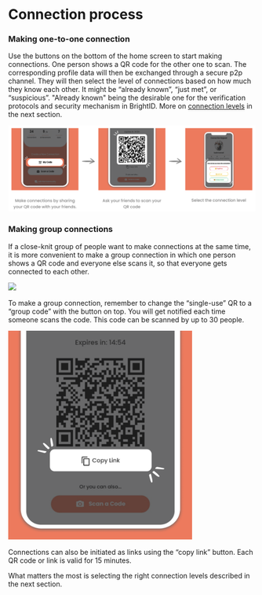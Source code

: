 # Connection process

### Making one-to-one connection

Use the buttons on the bottom of the home screen to start making connections. One person shows a QR code for the other one to scan. The corresponding profile data will then be exchanged through a secure p2p channel. They will then select the level of connections based on how much they know each other. It might be “already known”, “just met”, or “suspicious”. "Already known" being the desirable one for the verification protocols and security mechanism in BrightID. More on [connection levels](connection-levels.md) in the next section.

<div align="center" data-full-width="false">

<img src="../../.gitbook/assets/Making connection_P2 (3).png" alt="">

</div>

### Making group connections

If a close-knit group of people want to make connections at the same time, it is more convenient to make a group connection in which one person shows a QR code and everyone else scans it, so that everyone gets connected to each other.

![](<../../.gitbook/assets/Making connection\_P3 (4).png>)

To make a group connection, remember to change the “single-use” QR to a “group code” with the button on top. You will get notified each time someone scans the code. This code can be scanned by up to 30 people.

<div align="left">

<img src="../../.gitbook/assets/Making connection_P4 (4).png" alt="Share your QR code as a link with your friends" width="375">

</div>

Connections can also be initiated as links using the “copy link” button. Each QR code or link is valid for 15 minutes.

What matters the most is selecting the right connection levels described in the next section.
